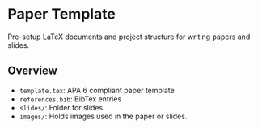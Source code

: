 # Paper Template

Pre-setup LaTeX documents and project structure for writing papers and slides.

## Overview

- `template.tex`: APA 6 compliant paper template
- `references.bib`: BibTex entries
- `slides/`: Folder for slides
- `images/`: Holds images used in the paper or slides.

 